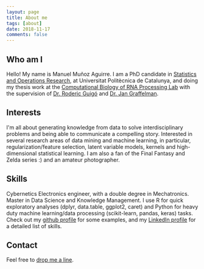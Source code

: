 ```yaml
---
layout: page
title: About me
tags: [about]
date: 2018-11-17
comments: false
---
```


## Who am I    
Hello! My name is Manuel Muñoz Aguirre. I am a PhD candidate in [Statistics and Operations Research](https://www.eio.upc.edu/ca), at Universitat Politècnica de Catalunya, and doing my thesis work at the [Computational Biology of RNA Processing Lab](http://www.crg.eu/roderic_guigo?page=5) with the supervision of [Dr. Roderic Guigó](https://scholar.google.com/citations?user=nUDzsZsAAAAJ&hl=en) and [Dr. Jan Graffelman](https://scholar.google.com/citations?user=Q-cpWSsAAAAJ&hl=en).

## Interests
I'm all about generating knowledge from data to solve interdisciplinary problems and being able to communicate a compelling story. Interested in several research areas of data mining and machine learning, in particular, regularization/feature selection, latent variable models, kernels and high-dimensional statistical learning. I am also a fan of the Final Fantasy and Zelda series :) and an amateur photographer.

## Skills
Cybernetics Electronics engineer, with a double degree in Mechatronics. Master in Data Science and Knowledge Management. I use R for quick exploratory analyses (dplyr, data.table, ggplot2, caret) and Python for heavy duty machine learning/data processing (scikit-learn, pandas, keras) tasks. Check out my [github profile](https://github.com/manuel-munoz-aguirre) for some examples, and my [LinkedIn profile](https://www.linkedin.com/in/manuelmunozaguirre/) for a detailed list of skills.

## Contact
Feel free to [drop me a line](mailto:manuel.munoz90@gmail.com).